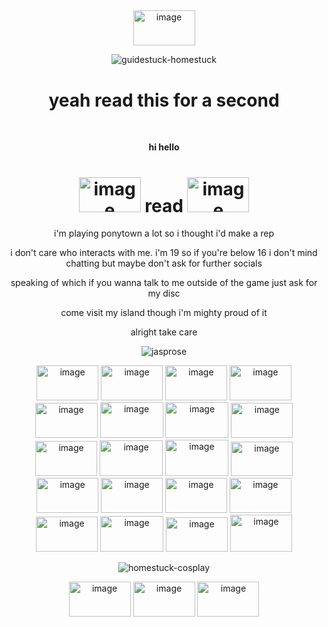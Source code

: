 ## 

<div align="center">

<img width="99" height="56" alt="image" src="https://github.com/user-attachments/assets/afefc9c3-fc96-48ca-b8b9-cc2d9ad7d496"/>


![guidestuck-homestuck](https://github.com/user-attachments/assets/c95b2ddb-4d8e-44a8-9964-5b49c9b032d4)


  <center><h1>yeah read this for a second</h1></center>
</div>

<br/>

<div align="center">

<b>hi hello</b>

# <img width="99" height="56" alt="image" src="https://github.com/user-attachments/assets/afefc9c3-fc96-48ca-b8b9-cc2d9ad7d496"/> read <img width="99" height="56" alt="image" src="https://github.com/user-attachments/assets/afefc9c3-fc96-48ca-b8b9-cc2d9ad7d496"/>
  
<p class="centered"> i'm playing ponytown a lot so i thought i'd make a rep </p>
<p class="centered"> i don't care who interacts with me. i'm 19 so if you're below 16 i don't mind chatting but maybe don't ask for further socials </p>
<p class="centered"> speaking of which if you wanna talk to me outside of the game just ask for my disc</p>
<p> come visit my island though i'm mighty proud of it </p>
<p> alright take care </p>


![jasprose](https://github.com/user-attachments/assets/12aee8fa-898b-4e94-a472-586be2b01ad1)



<img width="99" height="56" alt="image" src="https://github.com/user-attachments/assets/c64295a8-4412-46b9-9fd6-ba2510152614" />
<img width="99" height="56" alt="image" src="https://github.com/user-attachments/assets/f3ef4842-0bc5-4348-aa53-fbd8d13e8642" />
<img width="99" height="56" alt="image" src="https://github.com/user-attachments/assets/f753708b-ddcc-46a9-9fab-7f1ad3c3418c" />
<img width="99" height="56" alt="image" src="https://github.com/user-attachments/assets/6965ad1b-968d-4e25-9d74-581db64d130e" />
<img width="100" height="56" alt="image" src="https://github.com/user-attachments/assets/84bc2c02-eb6a-4fb1-96e8-63ac3a7bee69"/>
<img width="101" height="57" alt="image" src="https://github.com/user-attachments/assets/04cedea3-de24-4ef6-a63c-c1b5298bebac" />
<img width="101" height="57" alt="image" src="https://github.com/user-attachments/assets/5eff0bd8-191a-4112-9fa1-93db45ac35a0"/>
<img width="99" height="56" alt="image" src="https://github.com/user-attachments/assets/e32e041d-2e32-41d1-bb60-4d84bf21c83a" />
<img width="99" height="56" alt="image" src="https://github.com/user-attachments/assets/b7bb8b7e-4973-434a-b1ad-6dfdf709e027" />
<img width="101" height="57" alt="image" src="https://github.com/user-attachments/assets/44ec2489-8e33-42e3-bf88-e7cd2d5fbd48" />
<img width="101" height="58" alt="image" src="https://github.com/user-attachments/assets/bcd68880-05a0-48d7-9d1a-d2bab92a3954"/>
<img width="99" height="55" alt="image" src="https://github.com/user-attachments/assets/c3c97ce6-026d-4d15-b5be-89ec385de1ed" />
<img width="99" height="56" alt="image" src="https://github.com/user-attachments/assets/746ad2e1-2499-45e4-b6d1-4a0b6cf0c594" />
<img width="99" height="56" alt="image" src="https://github.com/user-attachments/assets/bb18e5b3-70e1-41e9-9b67-dddc4b968134" />
<img width="99" height="56" alt="image" src="https://github.com/user-attachments/assets/5d66cd66-db01-40cb-a786-e79f5d26cf1f"/>
<img width="99" height="56" alt="image" src="https://github.com/user-attachments/assets/af94e362-9dba-449a-8d5d-77e6197f1e64" />
<img width="99" height="56" alt="image" src="https://github.com/user-attachments/assets/5013dfc7-f93a-4d5e-8b73-bebdf509ab13"/>
<img width="101" height="57" alt="image" src="https://github.com/user-attachments/assets/4c241cdd-946a-4a75-a174-6a719eb17474" />


<img width="99" height="55" alt="image" src="https://github.com/user-attachments/assets/4d8291e9-8f49-4626-822c-e72f6fb403de" />
<img width="99" height="59" alt="image" src="https://github.com/user-attachments/assets/395cd7fd-2e70-42a8-bdca-65988f7b1b6d" />

![homestuck-cosplay](https://github.com/user-attachments/assets/dab5db4b-d608-4fd1-a395-d142e29b7c36)

<img width="99" height="56" alt="image" src="https://github.com/user-attachments/assets/afefc9c3-fc96-48ca-b8b9-cc2d9ad7d496"/>
<img width="99" height="56" alt="image" src="https://github.com/user-attachments/assets/afefc9c3-fc96-48ca-b8b9-cc2d9ad7d496"/>
<img width="99" height="56" alt="image" src="https://github.com/user-attachments/assets/afefc9c3-fc96-48ca-b8b9-cc2d9ad7d496"/>

</div>
